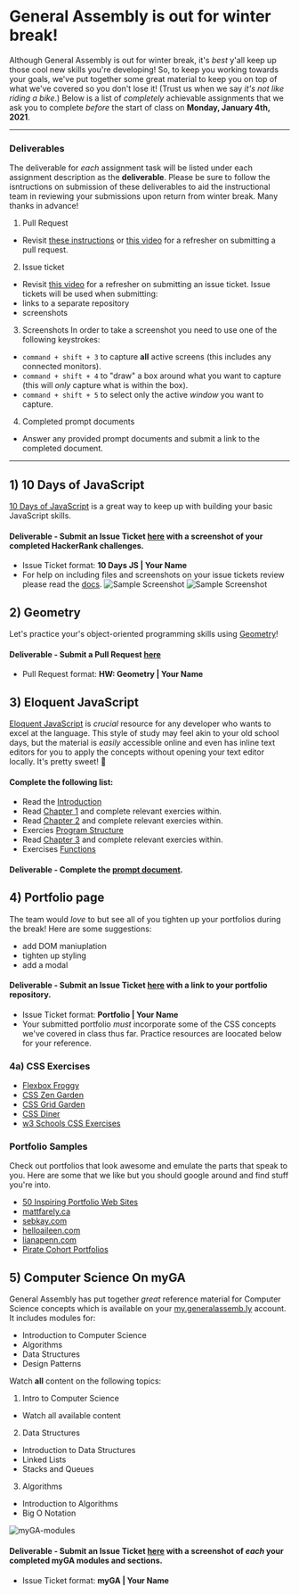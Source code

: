 # General Assembly is out for winter break! 

Although General Assembly is out for winter break, it's _best_ y'all keep up those cool new skills you're developing! So, to keep you working towards your goals, we've put together some great material to keep you on top of what we've covered so you don't lose it! (Trust us when we say _it's not like riding a bike_.) Below is a list of _completely_ achievable assignments that we ask you to complete _before_ the start of class on **Monday, January 4th, 2021**.

---

### Deliverables
The deliverable for _each_ assignment task will be listed under each assignment description as the **deliverable**. Please be sure to follow the isntructions on submission of these deliverables to aid the instructional team in reviewing your submissions upon return from winter break. Many thanks in advance! 

1. Pull Request
- Revisit [these instructions](https://git.generalassemb.ly/jd-seir-6/homework-submissions#the-submission-process) or [this video](https://generalassembly.zoom.us/rec/play/ZRPG6hQOpLlimRV6KUcM4fYIKnjhsxJlNzETdVJtxbjFhjI1uYk3K3P9RaCkMTngZ7cy9100ORGDWYSU.kjtGdmWVlsg2SLD9?continueMode=true&_x_zm_rtaid=D8BY2eX2Qyuc4K_iZEczKA.1608064496797.6b2ae08a4ec190478a3d35ebf1d70b24&_x_zm_rhtaid=943) for a refresher on submitting a pull request. 
2. Issue ticket
- Revisit [this video](https://generalassembly.zoom.us/rec/play/BU0sZNWQk_rhNQLgOne-Z4OTZTkHLuiKpqcxKeottptqD-wI0ktzeZf8kBtBDoEZiMmR7wuRkdCVApik.uP7s20BA5kfLhiNK?_x_zm_rhtaid=230&_x_zm_rtaid=33fKPMeORDaHmG7P4PM-_Q.1608089082639.240ac1097cd319104766bfe5c32a11c6&autoplay=true&continueMode=true&startTime=1608068325000) for a refresher on submitting an issue ticket. Issue tickets will be used when submitting:
- links to a separate repository
- screenshots
3. Screenshots
In order to take a screenshot you need to use one of the following keystrokes:
- `command + shift + 3` to capture **all** active screens (this includes any connected monitors).
- `command + shift + 4` to "draw" a box around what you want to capture (this will _only_ capture what is within the box).
- `command + shift + 5` to select only the active _window_ you want to capture.
4. Completed prompt documents
- Answer any provided prompt documents and submit a link to the completed document. 

---

## 1) 10 Days of JavaScript
[10 Days of JavaScript](https://www.hackerrank.com/domains/tutorials/10-days-of-javascript) is a great way to keep up with building your basic JavaScript skills. 
#### Deliverable - Submit an Issue Ticket [here](https://git.generalassemb.ly/jd-seir-6/holiday-break-hw/issues) with a screenshot of your completed HackerRank challenges.
- Issue Ticket format: **10 Days JS | Your Name**
- For help on including files and screenshots on your issue tickets review please read the [docs](https://docs.github.com/en/free-pro-team@latest/github/managing-your-work-on-github/file-attachments-on-issues-and-pull-requests).
![Sample Screenshot](https://i.imgur.com/wJ4bTCF.png)
![Sample Screenshot](https://i.imgur.com/IPONb6a.png)

## 2) Geometry
Let's practice your's object-oriented programming skills using [Geometry](https://git.generalassemb.ly/jd-seir-6/js-geometry)! 
#### Deliverable - Submit a Pull Request [here](https://git.generalassemb.ly/jd-seir-6/js-geometry/pulls)
- Pull Request format: **HW: Geometry | Your Name**

## 3) Eloquent JavaScript 
[Eloquent JavaScript](https://eloquentjavascript.net/) is _crucial_ resource for any developer who wants to excel at the language. This style of study may feel akin to your old school days, but the material is _easily_ accessible online and even has inline text editors for you to apply the concepts without opening your text editor locally. It's pretty sweet! 🚀

#### Complete the following list:
- Read the [Introduction](https://eloquentjavascript.net/00_intro.html)
- Read [Chapter 1](https://eloquentjavascript.net/01_values.html) and complete relevant exercies within. 
- Read [Chapter 2](https://eloquentjavascript.net/02_program_structure.html) and complete relevant exercies within. 
- Exercies [Program Structure](https://eloquentjavascript.net/02_program_structure.html#h_TcUD2vzyMe)
- Read [Chapter 3](https://eloquentjavascript.net/03_functions.html) and complete relevant exercies within. 
- Exercises [Functions](https://eloquentjavascript.net/03_functions.html#h_TcUD2vzyMe)
#### Deliverable - Complete the [prompt document](https://git.generalassemb.ly/jd-seir-6/holiday-break-hw/blob/master/eloquent.js).

## 4) Portfolio page 
The team would _love_ to but see all of you tighten up your portfolios during the break! Here are some suggestions: 

- add DOM maniuplation
- tighten up styling
- add a modal
#### Deliverable - Submit an Issue Ticket [here](https://git.generalassemb.ly/jd-seir-6/holiday-break-hw/issues) with a link to your portfolio repository.
- Issue Ticket format: **Portfolio | Your Name**
- Your submitted portfolio _must_ incorporate some of the CSS concepts we've covered in class thus far. Practice resources are loocated below for your reference. 

### 4a) CSS Exercises
- [Flexbox Froggy](https://flexboxfroggy.com/)
- [CSS Zen Garden](http://www.csszengarden.com/)
- [CSS Grid Garden](http://www.csszengarden.com/)
- [CSS Diner](https://flukeout.github.io/#)
- [w3 Schools CSS Exercises](http://webdevable.com/w3schools/css/exercisef5ec.html?filename=exercise_syntax1_)

### Portfolio Samples
Check out portfolios that look awesome and emulate the parts that speak to you. Here are some that we like but you should google around and find stuff you're into.
 
 - [50 Inspiring Portfolio Web Sites](https://speckyboy.com/creative-portfolios-of-50-designers/)
 - [mattfarely.ca](http://mattfarley.ca/)
 - [sebkay.com](http://sebkay.com/)
 - [helloaileen.com](http://helloaileen.com)
 - [lianapenn.com](https://www.lianapenn.com/)
 - [Pirate Cohort Portfolios](https://docs.google.com/spreadsheets/d/1r5sAr-cW6WjmpJoSx3KIqftFGzkQ3cdSEY-97PWqrLU/edit#gid=0)


## 5) Computer Science On myGA

General Assembly has put together _great_ reference material for Computer Science concepts which is available on your [my.generalassemb.ly](https://my.generalassemb.ly/) account.  It includes modules for: 

- Introduction to Computer Science
- Algorithms
- Data Structures
- Design Patterns

Watch **all** content on the following topics:
1. Intro to Computer Science 
- Watch all available content
2. Data Structures
- Introduction to Data Structures
- Linked Lists
- Stacks and Queues
3. Algorithms
- Introduction to Algorithms
- Big O Notation

![myGA-modules](https://i.imgur.com/bNIWcxI.png)

#### Deliverable - Submit an Issue Ticket [here](https://git.generalassemb.ly/jd-seir-6/holiday-break-hw/issues) with a screenshot of _each_ your completed myGA modules and sections.
- Issue Ticket format: **myGA | Your Name**


